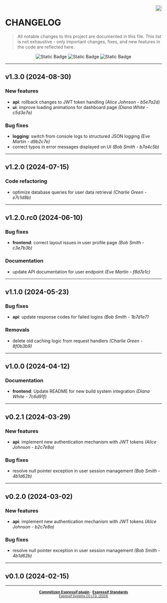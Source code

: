 <a href="https://www.espressif.com">
    <img src="https://www.espressif.com/sites/all/themes/espressif/logo-black.svg" align="right" height="20" />
</a>

# CHANGELOG

> All notable changes to this project are documented in this file.
> This list is not exhaustive - only important changes, fixes, and new features in the code are reflected here.

<div align="center">
    <img alt="Static Badge" src="https://img.shields.io/badge/Keep%20a%20Changelog-v1.1.0-salmon?logo=keepachangelog&logoColor=black&labelColor=white&link=https%3A%2F%2Fkeepachangelog.com%2Fen%2F1.1.0%2F">
    <img alt="Static Badge" src="https://img.shields.io/badge/Conventional%20Commits-v1.0.0-pink?logo=conventionalcommits&logoColor=black&labelColor=white&link=https%3A%2F%2Fwww.conventionalcommits.org%2Fen%2Fv1.0.0%2F">
    <img alt="Static Badge" src="https://img.shields.io/badge/Semantic%20Versioning-v2.0.0-grey?logo=semanticrelease&logoColor=black&labelColor=white&link=https%3A%2F%2Fsemver.org%2Fspec%2Fv2.0.0.html">
</div>
<hr>

## v1.3.0 (2024-08-30)

### New features

- **api**: rollback changes to JWT token handling *(Alice Johnson - b5e7a2d)*
- **ui**: improve loading animations for dashboard page *(Diana White - c5d3e7a)*

### Bug fixes

- **logging**: switch from console logs to structured JSON logging *(Eve Martin - d9b2c7e)*
- correct typos in error messages displayed on UI *(Bob Smith - b7a4c5b)*

---

## v1.2.0 (2024-07-15)

### Code refactoring

- optimize database queries for user data retrieval *(Charlie Green - e7c1d8b)*

---

## v1.2.0.rc0 (2024-06-10)

### Bug fixes

- **frontend**: correct layout issues in user profile page *(Bob Smith - c3e7b3b)*

### Documentation

- update API documentation for user endpoint *(Eve Martin - f8d7e1c)*

---

## v1.1.0 (2024-05-23)

### Bug fixes

- **api**: update response codes for failed logins *(Bob Smith - 1b7d1e7)*

### Removals

- delete old caching logic from request handlers *(Charlie Green - 8f0b3b9)*

---

## v1.0.0 (2024-04-12)

### Documentation

- **frontend**: Update README for new build system integration *(Diana White - 7c6d91f)*

---

## v0.2.1 (2024-03-29)

### New features

- **api**: implement new authentication mechanism with JWT tokens *(Alice Johnson - b2c7e8a)*

### Bug fixes

- resolve null pointer exception in user session management *(Bob Smith - 4b1d62b)*

---

## v0.2.0 (2024-03-02)

### New features

- **api**: implement new authentication mechanism with JWT tokens *(Alice Johnson - b2c7e8a)*

### Bug fixes

- resolve null pointer exception in user session management *(Bob Smith - 4b1d62b)*

---

## v0.1.0 (2024-02-15)

---

<div align="center">
    <small>
        <b>
            <a href="https://www.github.com/espressif/cz-plugin-espressif">Commitizen Espressif plugin</a>
            ·
            <a href="https://www.github.com/espressif/standards">Espressif Standards</a>
        </b>
    <br>
        <sup><a href="https://www.espressif.com">Espressif Systems CO LTD. (2024)</a><sup>
    </small>
</div>

